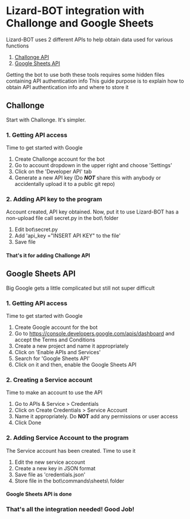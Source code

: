 # Lizard-BOT integration with Challonge and Google Sheets

Lizard-BOT uses 2 different APIs to help obtain data used for various functions
1. [Challonge API](https://api.challonge.com/v1)
2. [Google Sheets API](https://developers.google.com/sheets/api)

Getting the bot to use both these tools requires some hidden files containing API authentication info
This guide purpose is to explain how to obtain API authentication info and where to store it

## Challonge

Start with Challonge. It's simpler.

### 1. Getting API access

Time to get started with Google
1. Create Challonge account for the bot
2. Go to account dropdown in the upper right and choose 'Settings'
3. Click on the 'Developer API' tab
4. Generate a new API key (Do ***NOT*** share this with anybody or accidentally upload it to a public git repo)

### 2. Adding API key to the program

Account created, API key obtained. Now, put it to use
Lizard-BOT has a non-upload file call secret.py in the bot\ folder
1. Edit bot\secret.py
2. Add 'api_key ="INSERT API KEY" to the file'
3. Save file

#### That's it for adding Challonge API 

## Google Sheets API

Big Google gets a little complicated but still not super difficult

### 1. Getting API access

Time to get started with Google
1. Create Google account for the bot
2. Go to <https://console.developers.google.com/apis/dashboard> and accept the Terms and Conditions
3. Create a new project and name it appropriately
4. Click on 'Enable APIs and Services'
5. Search for 'Google Sheets API'
6. Click on it and then, enable the Google Sheets API

### 2. Creating a Service account

Time to make an account to use the API
1. Go to APIs & Service > Credentials
2. Click on Create Credentials > Service Account
3. Name it appropriately. Do **NOT** add any permissions or user access
4. Click Done

### 2. Adding Service Account to the program

The Service account has been created. Time to use it
1. Edit the new service account
2. Create a new key in JSON format
3. Save file as 'credentials.json'
4. Store file in the bot\commands\sheets\ folder

#### Google Sheets API is done

### That's all the integration needed! Good Job!